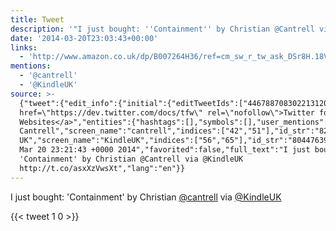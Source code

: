 ```yaml
---
title: Tweet
description: '"I just bought: ''Containment'' by Christian @Cantrell via @KindleUK "'
date: '2014-03-20T23:03:43+00:00'
links:
  - 'http://www.amazon.co.uk/dp/B007264H36/ref=cm_sw_r_tw_ask_DSr8H.18VN2KS'
mentions:
  - '@cantrell'
  - '@KindleUK'
source: >-
  {"tweet":{"edit_info":{"initial":{"editTweetIds":["446788708302213120"],"editableUntil":"2014-03-21T00:21:43.649Z","editsRemaining":"5","isEditEligible":true}},"retweeted":false,"source":"<a
  href=\"https://dev.twitter.com/docs/tfw\" rel=\"nofollow\">Twitter for
  Websites</a>","entities":{"hashtags":[],"symbols":[],"user_mentions":[{"name":"Christian
  Cantrell","screen_name":"cantrell","indices":["42","51"],"id_str":"8234572","id":"8234572"},{"name":"Kindle
  UK","screen_name":"KindleUK","indices":["56","65"],"id_str":"80447639","id":"80447639"}],"urls":[{"url":"http://t.co/asxXzVwsXt","expanded_url":"http://www.amazon.co.uk/dp/B007264H36/ref=cm_sw_r_tw_ask_DSr8H.18VN2KS","display_url":"amazon.co.uk/dp/B007264H36/…","indices":["66","88"]}]},"display_text_range":["0","88"],"favorite_count":"1","id_str":"446788708302213120","truncated":false,"retweet_count":"0","id":"446788708302213120","possibly_sensitive":false,"created_at":"Thu
  Mar 20 23:21:43 +0000 2014","favorited":false,"full_text":"I just bought:
  'Containment' by Christian @Cantrell via @KindleUK
  http://t.co/asxXzVwsXt","lang":"en"}}
---
```

I just bought: 'Containment' by Christian [@cantrell](https://twitter.com/@cantrell) via [@KindleUK](https://twitter.com/@KindleUK) 
    
{{< tweet 1 0 >}}
    
